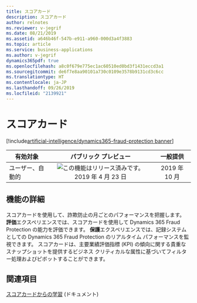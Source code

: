 ```yaml
---
title: スコアカード
description: スコアカード
author: relnotes
ms.reviewer: v-jegrif
ms.date: 08/21/2019
ms.assetid: a646b46f-547b-e911-a960-000d3a4f3883
ms.topic: article
ms.service: business-applications
ms.author: v-jegrif
dynamics365pdf: true
ms.openlocfilehash: a8c0f679e775ec1ac60510ed0bd3f1431eccd3a1
ms.sourcegitcommit: de6f7e8aa90101a730c0109e3578b9131cd3c6cc
ms.translationtype: HT
ms.contentlocale: ja-JP
ms.lasthandoff: 09/26/2019
ms.locfileid: "2139921"
---
```

# <a name="scorecard"></a>スコアカード
[!include[artificial-intelligence/dynamics365-fraud-protection banner](../includes/artificial-intelligence/dynamics365-fraud-protection.md)]

| 有効対象    |  パブリック プレビュー | 一般提供 | 
| ---------- | :----------: |:----------: |
|ユーザー、自動的|![この機能はリリース済みです。](/dynamics365-release-plan/media/green-checkmark.png "この機能はリリース済みです。") 2019 年 4 月 23 日| 2019 年 10 月|






## <a name="feature-details"></a>機能の詳細
<!--feature detail start -->
スコアカードを使用して、詐欺防止の月ごとのパフォーマンスを把握します。 **評価**エクスペリエンスでは、スコアカードを使用して Dynamics 365 Fraud Protection の能力を評価できます。 **保護**エクスペリエンスでは、記録システムとしての Dynamics 365 Fraud Protection のリアルタイム パフォーマンスを監視できます。 スコアカードは、主要業績評価指標 (KPI) の傾向に関する貴重なスナップショットを提供するビジネス クリティカルな属性に基づいてフィルター処理およびピボットすることができます。
<!--feature detail end -->












## <a name="see-also"></a>関連項目

[スコアカードからの学習](https://docs.microsoft.com/dynamics365/fraud-protection/scorecard) (ドキュメント)
